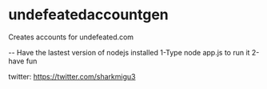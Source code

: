 # undefeatedaccountgen
Creates accounts for undefeated.com

-- Have the lastest version of nodejs installed
1-Type node app.js to run it 
2-have fun

twitter: https://twitter.com/sharkmigu3

